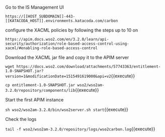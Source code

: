 Go to the IS Management UI

`https://[[HOST_SUBDOMAIN]]-443-[[KATACODA_HOST]].environments.katacoda.com/carbon`

configure the XACML policies by following the steps up to 10 on 

`https://apim.docs.wso2.com/en/3.2.0/learn/api-security/authorization/role-based-access-control-using-xacml/#enabling-role-based-access-control`

Download the XACML jar file and copy it to the APIM server

`wget https://docs.wso2.com/download/attachments/57743363/entitlement-1.0-SNAPSHOT.jar?version=1&modificationDate=1515491619000&api=v2`{{execute}}

`cp entitlement-1.0-SNAPSHOT.jar wso2/wso2am-3.2.0/repository/components/lib`{{execute}}

Start the first APIM instance

`sh wso2/wso2am-3.2.0/bin/wso2server.sh start`{{execute}}

Check the logs

`tail -f wso2/wso2am-3.2.0/repository/logs/wso2carbon.log`{{execute}}
